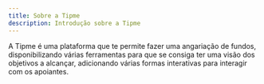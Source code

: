 ```yaml
---
title: Sobre a Tipme
description: Introdução sobre a Tipme
---
```


A Tipme é uma plataforma que te permite fazer uma angariação de fundos, disponibilizando várias ferramentas para que se consiga ter uma visão dos objetivos a alcançar, adicionando várias formas interativas para interagir com os apoiantes.
